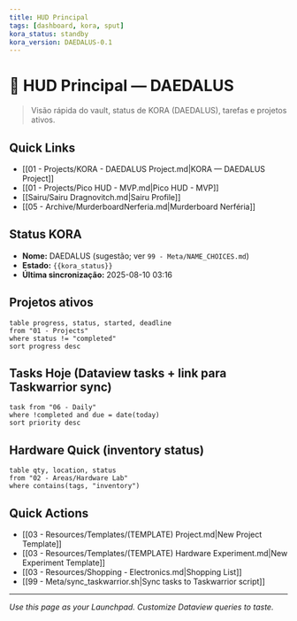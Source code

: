 ```yaml
---
title: HUD Principal
tags: [dashboard, kora, sput]
kora_status: standby
kora_version: DAEDALUS-0.1
---
```


# 🚀 HUD Principal — DAEDALUS

> Visão rápida do vault, status de KORA (DAEDALUS), tarefas e projetos ativos.

## Quick Links
- [[01 - Projects/KORA - DAEDALUS Project.md|KORA — DAEDALUS Project]]
- [[01 - Projects/Pico HUD - MVP.md|Pico HUD - MVP]]
- [[Sairu/Sairu Dragnovitch.md|Sairu Profile]]
- [[05 - Archive/MurderboardNerferia.md|Murderboard Nerféria]]

## Status KORA
- **Nome:** DAEDALUS (sugestão; ver `99 - Meta/NAME_CHOICES.md`)
- **Estado:** `{{kora_status}}`
- **Última sincronização:** 2025-08-10 03:16

## Projetos ativos
```dataview
table progress, status, started, deadline
from "01 - Projects"
where status != "completed"
sort progress desc
```

## Tasks Hoje (Dataview tasks + link para Taskwarrior sync)
```dataview
task from "06 - Daily"
where !completed and due = date(today)
sort priority desc
```

## Hardware Quick (inventory status)
```dataview
table qty, location, status
from "02 - Areas/Hardware Lab"
where contains(tags, "inventory")
```

## Quick Actions
- [[03 - Resources/Templates/(TEMPLATE) Project.md|New Project Template]]
- [[03 - Resources/Templates/(TEMPLATE) Hardware Experiment.md|New Experiment Template]]
- [[03 - Resources/Shopping - Electronics.md|Shopping List]]
- [[99 - Meta/sync_taskwarrior.sh|Sync tasks to Taskwarrior script]]

---
*Use this page as your Launchpad. Customize Dataview queries to taste.*
